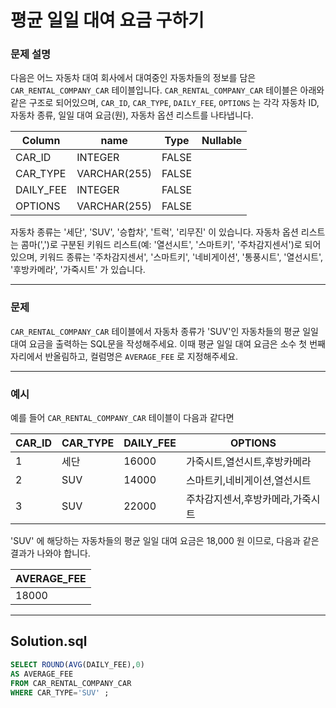 # 평균 일일 대여 요금 구하기

### 문제 설명

다음은 어느 자동차 대여 회사에서 대여중인 자동차들의 정보를 담은 `CAR_RENTAL_COMPANY_CAR` 테이블입니다. `CAR_RENTAL_COMPANY_CAR` 테이블은 아래와 같은 구조로 되어있으며, `CAR_ID`, `CAR_TYPE`, `DAILY_FEE`, `OPTIONS` 는 각각 자동차 ID, 자동차 종류, 일일 대여 요금(원), 자동차 옵션 리스트를 나타냅니다.

| Column    | name         | Type  | Nullable |
| --------- | ------------ | ----- | -------- |
| CAR_ID    | INTEGER      | FALSE |
| CAR_TYPE  | VARCHAR(255) | FALSE |
| DAILY_FEE | INTEGER      | FALSE |
| OPTIONS   | VARCHAR(255) | FALSE |

자동차 종류는 '세단', 'SUV', '승합차', '트럭', '리무진' 이 있습니다. 자동차 옵션 리스트는 콤마(',')로 구분된 키워드 리스트(예: '열선시트', '스마트키', '주차감지센서')로 되어있으며, 키워드 종류는 '주차감지센서', '스마트키', '네비게이션', '통풍시트', '열선시트', '후방카메라', '가죽시트' 가 있습니다.

---

### 문제

`CAR_RENTAL_COMPANY_CAR` 테이블에서 자동차 종류가 'SUV'인 자동차들의 평균 일일 대여 요금을 출력하는 SQL문을 작성해주세요. 이때 평균 일일 대여 요금은 소수 첫 번째 자리에서 반올림하고, 컬럼명은 `AVERAGE_FEE` 로 지정해주세요.

---

### 예시

예를 들어 `CAR_RENTAL_COMPANY_CAR` 테이블이 다음과 같다면

| CAR_ID | CAR_TYPE | DAILY_FEE | OPTIONS                          |
| ------ | -------- | --------- | -------------------------------- |
| 1      | 세단     | 16000     | 가죽시트,열선시트,후방카메라     |
| 2      | SUV      | 14000     | 스마트키,네비게이션,열선시트     |
| 3      | SUV      | 22000     | 주차감지센서,후방카메라,가죽시트 |

'SUV' 에 해당하는 자동차들의 평균 일일 대여 요금은 18,000 원 이므로, 다음과 같은 결과가 나와야 합니다.

| AVERAGE_FEE |
| ----------- |
| 18000       |

---

## Solution.sql

```sql
SELECT ROUND(AVG(DAILY_FEE),0)
AS AVERAGE_FEE
FROM CAR_RENTAL_COMPANY_CAR
WHERE CAR_TYPE='SUV' ;


```
